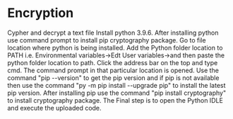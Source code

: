# Encryption
Cypher and decrypt a text file
Install python 3.9.6.
After installing python use command prompt to install pip cryptography package.
Go to file location where python is being installed.
Add the Python folder location to PATH i.e. 
Environmental variables->Edt User variables->and then paste the python folder location to path.
Click the address bar on the top and type cmd.
The command prompt in that particular location is opened.
Use the command "pip --version" to get the pip version and if pip is not available then 
use the command "py -m pip install --upgrade pip" to install the latest pip version.
After installing pip use the command "pip install cryptography" to install cryptography package.
The Final step is to open the Python IDLE and execute the uploaded code.
